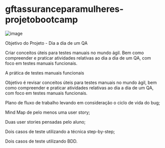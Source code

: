 # gftassuranceparamulheres-projetobootcamp

![image](https://user-images.githubusercontent.com/98029687/205128819-638caf3c-274e-4154-9e6d-8bd6cb1c4dbf.png)

Objetivo do Projeto - Dia a dia de um QA

Criar conceitos úteis para testes manuais no mundo ágil.
Bem como compreender e praticar atividades relativas ao dia a dia de um QA, com foco em testes manuais funcionais.


A prática de testes manuais funcionais
 
Objetivo é revisar conceitos úteis para testes manuais no mundo ágil, bem como compreender e praticar atividades relativas ao dia a dia de um QA, com foco em testes manuais funcionais.


Plano de fluxo de trabalho levando em consideração o ciclo de vida do bug;

Mind Map de pelo menos uma user story;

Duas user stories pensadas pelo aluno;

Dois casos de teste utilizando a técnica step-by-step;

Dois casos de teste utilizando BDD.

